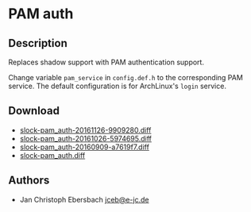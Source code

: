 PAM auth
========

Description
-----------
Replaces shadow support with PAM authentication support.

Change variable `pam_service` in `config.def.h` to the corresponding PAM
service. The default configuration is for ArchLinux's `login` service.

Download
--------
* [slock-pam\_auth-20161126-9909280.diff](slock-pam_auth-20161126-9909280.diff)
* [slock-pam\_auth-20161026-5974695.diff](slock-pam_auth-20161026-5974695.diff)
* [slock-pam\_auth-20160909-a7619f7.diff](slock-pam_auth-20160909-a7619f7.diff)
* [slock-pam\_auth.diff](slock-pam_auth.diff)

Authors
-------
* Jan Christoph Ebersbach <jceb@e-jc.de>
